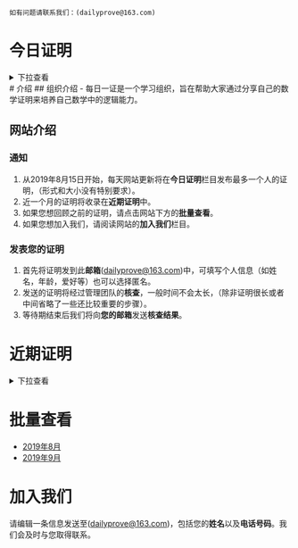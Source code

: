 ``
如有问题请联系我们：(dailyprove@163.com)
``
# 今日证明
<details>
  <summary>下拉查看</summary>
  
  [image1](https://github.com/Jasonli08/dailyprove.github.io/blob/master/Proves1908/001.jpg)
  [image2](https://github.com/Jasonli08/dailyprove.github.io/blob/master/Proves1908/002.jpg)
  [image3](https://github.com/Jasonli08/dailyprove.github.io/blob/master/Proves1908/003.jpg)
</details>
# 介绍
## 组织介绍
- 每日一证是一个学习组织，旨在帮助大家通过分享自己的数学证明来培养自己数学中的逻辑能力。

## 网站介绍
### 通知
1. 从2019年8月15日开始，每天网站更新将在**今日证明**栏目发布最多一个人的证明，（形式和大小没有特别要求）。
1. 近一个月的证明将收录在**近期证明**中。
1. 如果您想回顾之前的证明，请点击网站下方的**批量查看**。
1. 如果您想加入我们，请阅读网站的**加入我们**栏目。
### 发表您的证明
1. 首先将证明发到此**邮箱**(dailyprove@163.com)中，可填写个人信息（如姓名，年龄，爱好等）也可以选择匿名。
1. 发送的证明将经过管理团队的**核查**，一般时间不会太长，（除非证明很长或者中间省略了一些还比较重要的步骤）。
1. 等待期结束后我们将向**您的邮箱**发送**核查结果**。
# 近期证明
<details>
  <summary>下拉查看</summary>
  
  ![image](https://github.com/Jasonli08/dailyprove.github.io/blob/master/Proves1908/001.jpg)
  ![image](https://github.com/Jasonli08/dailyprove.github.io/blob/master/Proves1908/002.jpg)
  ![image](https://github.com/Jasonli08/dailyprove.github.io/blob/master/Proves1908/003.jpg)
</details>

# 批量查看
* [2019年8月](https://pan.baidu.com/s/1A7VrAwpMZ--Yms5bNng3rA)
* [2019年9月](https://pan.baidu.com/s/1HiNTzZ5pI9TlVapYQfwHpQ)

# 加入我们
请编辑一条信息发送至(dailyprove@163.com)，包括您的**姓名**以及**电话号码**。我们会及时与您取得联系。
